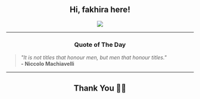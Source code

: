 <h2 align="center"> Hi, fakhira here!</h2>

<p align="center">
<a href="https://github.com/fakhiralkda" alt="github streak"><img src="https://dvst-streak.herokuapp.com/?user=fakhiralkda&theme=tokyonight&fire=DD472C"></a>
</p>

<hr>
<h3 align="center">Quote of The Day</h3>
<p align="center">
<blockquote>
<i>"It is not titles that honour men, but men that honour titles."</i>
<br>
<b>- Niccolo Machiavelli</b>
</blockquote>
</p>


<hr>
<h2 align="center">Thank You 🙏🏼</h2>

